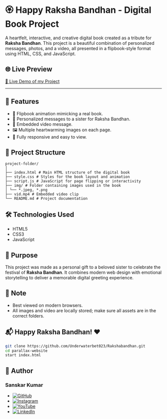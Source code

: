 # 🏵️ Happy Raksha Bandhan - Digital Book Project

A heartfelt, interactive, and creative digital book created as a tribute for **Raksha Bandhan**. This project is a beautiful combination of personalized messages, photos, and a video, all presented in a flipbook-style format using HTML, CSS, and JavaScript.

## 🌐 Live Preview

[🍁 Live Demo of my Project](https://underwaterbet023.github.io/Rakshabandhan/)

---

## 🌸 Features

- 📖 Flipbook animation mimicking a real book.
- 💌 Personalized messages to a sister for Raksha Bandhan.
- 🎥 Embedded video message.
- 🖼️ Multiple heartwarming images on each page.
- 💖 Fully responsive and easy to view.

## 📁 Project Structure
```plaintext
project-folder/
│
├── index.html # Main HTML structure of the digital book
├── style.css # Styles for the book layout and animation
├── script.js # JavaScript for page flipping or interactivity
├── img/ # Folder containing images used in the book
│ └── *.jpeg, *.png
├── vid.mp4 # Embedded video clip
└── README.md # Project documentation

```


## 🛠️ Technologies Used

- HTML5
- CSS3
- JavaScript

## 🎯 Purpose

This project was made as a personal gift to a beloved sister to celebrate the festival of **Raksha Bandhan**. It combines modern web design with emotional storytelling to deliver a memorable digital greeting experience.


## 📌 Note

- Best viewed on modern browsers.
- All images and video are locally stored; make sure all assets are in the correct folders.

## 📬 Happy Raksha Bandhan! ❤️



```bash
git clone https://github.com/Underwaterbet023/Rakshabandhan.git
cd parallax-website
start index.html

```

## 👤 Author
### Sanskar Kumar

- [![GitHub](https://img.shields.io/badge/GitHub-Underwaterbet023-181717?style=flat&logo=github)](https://github.com/Underwaterbet023)
- [![Instagram](https://img.shields.io/badge/Instagram-KumarSanskar55-E4405F?style=flat&logo=instagram)](https://www.instagram.com/KumarSanskar55)
- [![YouTube](https://img.shields.io/badge/YouTube-SanskarKumar--i1s-FF0000?style=flat&logo=youtube)](https://www.youtube.com/@SanskarKumar-i1s)
- [![LinkedIn](https://img.shields.io/badge/LinkedIn-Sanskar%20Kumar-0077B5?style=flat&logo=linkedin)](https://www.linkedin.com/in/sanskar-kumar-65162a2b5/)

